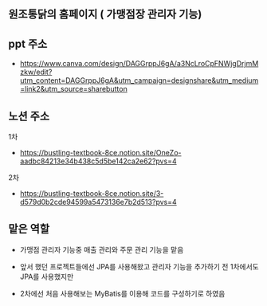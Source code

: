 ## 원조통닭의 홈페이지 ( 가맹점장 관리자 기능)



## ppt 주소

  - https://www.canva.com/design/DAGGrppJ6gA/a3NcLroCpFNWjgDrjmMzkw/edit?utm_content=DAGGrppJ6gA&utm_campaign=designshare&utm_medium=link2&utm_source=sharebutton

## 노션 주소

1차
  - https://bustling-textbook-8ce.notion.site/OneZo-aadbc84213e34b438c5d5be142ca2e62?pvs=4

2차
  - https://bustling-textbook-8ce.notion.site/3-d579d0b2cde94599a5473136e7b2d513?pvs=4

## 맡은 역할

  - 가맹점 관리자 기능중 매출 관리와 주문 관리 기능을 맡음

  - 앞서 했던 프로젝트들에선 JPA를 사용해왔고 관리자 기능을 추가하기 전 1차에서도 JPA를 사용했지만
  - 2차에선 처음 사용해보는 MyBatis를 이용해 코드를 구성하기로 하였음
